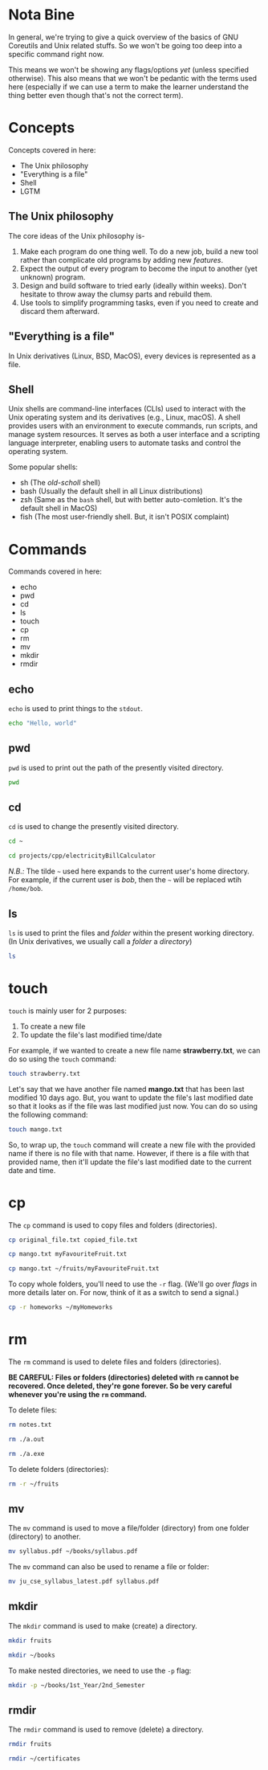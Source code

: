 # Nota Bine

In general, we're trying to give a quick overview of the basics of GNU Coreutils
and Unix related stuffs. So we won't be going too deep into a specific command
right now.

This means we won't be showing any flags/options _yet_ (unless specified
otherwise). This also means that we won't be pedantic with the terms used here
(especially if we can use a term to make the learner understand the thing better
even though that's not the correct term).

# Concepts

Concepts covered in here:

- The Unix philosophy
- "Everything is a file"
- Shell
- LGTM

## The Unix philosophy

The core ideas of the Unix philosophy is-

1. Make each program do one thing well. To do a new job, build a new tool rather
   than complicate old programs by adding new _features_.
2. Expect the output of every program to become the input to another (yet
   unknown) program.
3. Design and build software to tried early (ideally within weeks). Don't
   hesitate to throw away the clumsy parts and rebuild them.
4. Use tools to simplify programming tasks, even if you need to create and
   discard them afterward.

## "Everything is a file"

In Unix derivatives (Linux, BSD, MacOS), every devices is represented as a file.

## Shell

Unix shells are command-line interfaces (CLIs) used to interact with the Unix
operating system and its derivatives (e.g., Linux, macOS). A shell provides
users with an environment to execute commands, run scripts, and manage system
resources. It serves as both a user interface and a scripting language
interpreter, enabling users to automate tasks and control the operating system.

Some popular shells:

- sh (The _old-scholl_ shell)
- bash (Usually the default shell in all Linux distributions)
- zsh (Same as the `bash` shell, but with better auto-comletion. It's the
  default shell in MacOS)
- fish (The most user-friendly shell. But, it isn't POSIX complaint)

# Commands

Commands covered in here:

- echo
- pwd
- cd
- ls
- touch
- cp
- rm
- mv
- mkdir
- rmdir

## echo

`echo` is used to print things to the `stdout`.

```sh
echo "Hello, world"
```

## pwd

`pwd` is used to print out the path of the presently visited directory.

```sh
pwd
```

## cd

`cd` is used to change the presently visited directory.

```sh
cd ~

cd projects/cpp/electricityBillCalculator
```

_N.B.:_ The tilde `~` used here expands to the current user's home directory.
For example, if the current user is _bob_, then the `~` will be replaced wtih
`/home/bob`.

## ls

`ls` is used to print the files and _folder_ within the present working
directory. (In Unix derivatives, we usually call a _folder_ a _directory_)

```sh
ls
```

# touch

`touch` is mainly user for 2 purposes:

1. To create a new file
2. To update the file's last modified time/date

For example, if we wanted to create a new file name **strawberry.txt**, we can
do so using the `touch` command:

```sh
touch strawberry.txt
```

Let's say that we have another file named **mango.txt** that has been last
modified 10 days ago. But, you want to update the file's last modified date so
that it looks as if the file was last modified just now. You can do so using the
following command:

```sh
touch mango.txt
```

So, to wrap up, the `touch` command will create a new file with the provided
name if there is no file with that name. However, if there is a file with that
provided name, then it'll update the file's last modified date to the current
date and time.

# cp

The `cp` command is used to copy files and folders (directories).

```sh
cp original_file.txt copied_file.txt

cp mango.txt myFavouriteFruit.txt

cp mango.txt ~/fruits/myFavouriteFruit.txt
```

To copy whole folders, you'll need to use the `-r` flag. (We'll go over _flags_
in more details later on. For now, think of it as a switch to send a signal.)

```sh
cp -r homeworks ~/myHomeworks
```

# rm

The `rm` command is used to delete files and folders (directories).

**BE CAREFUL: Files or folders (directories) deleted with `rm` cannot be
recovered. Once deleted, they're gone forever. So be very careful whenever
you're using the `rm` command.**

To delete files:

```sh
rm notes.txt

rm ./a.out

rm ./a.exe
```

To delete folders (directories):

```sh
rm -r ~/fruits
```

## mv

The `mv` command is used to move a file/folder (directory) from one folder
(directory) to another.

```sh
mv syllabus.pdf ~/books/syllabus.pdf
```

The `mv` command can also be used to rename a file or folder:

```sh
mv ju_cse_syllabus_latest.pdf syllabus.pdf
```

## mkdir

The `mkdir` command is used to make (create) a directory.

```sh
mkdir fruits

mkdir ~/books
```

To make nested directories, we need to use the `-p` flag:

```sh
mkdir -p ~/books/1st_Year/2nd_Semester
```

## rmdir

The `rmdir` command is used to remove (delete) a directory.

```sh
rmdir fruits

rmdir ~/certificates
```
